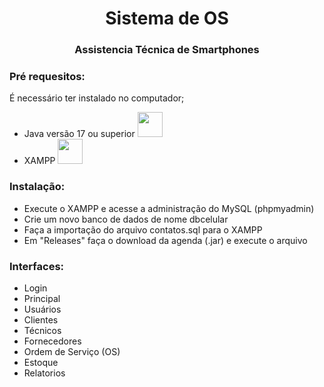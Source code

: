 <h1 align="center">Sistema de OS</h1>
<h3 align="center">Assistencia Técnica de Smartphones</h3>

### Pré requesitos:
É necessário ter instalado no computador;
* Java versão 17 ou superior <img src="https://cdn.jsdelivr.net/gh/devicons/devicon/icons/java/java-original-wordmark.svg" width="40" height="40" href="https://www.java.com/pt-BR/"/>
* XAMPP  <a href="https://www.apachefriends.org/pt_br/index.html" > <img src="https://static-00.iconduck.com/assets.00/xampp-icon-508x512-hsh5ht6u.png" width="40" height="40" /> </a>

 ### Instalação:
* Execute o XAMPP e acesse a administração do MySQL (phpmyadmin)
* Crie um novo banco de dados de nome dbcelular
* Faça a importação do arquivo contatos.sql para o XAMPP
* Em "Releases" faça o download da agenda (.jar) e execute o arquivo
          
### Interfaces:
* Login
* Principal
* Usuários
* Clientes
* Técnicos
* Fornecedores
* Ordem de Serviço (OS)
* Estoque
* Relatorios
